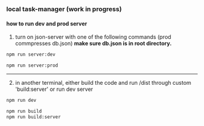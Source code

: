 ### local task-manager (work in progress)

#### how to run dev and prod server

1. turn on json-server with one of the following commands (prod commpresses db.json)
**make sure db.json is in root directory.**

```bash
npm run server:dev
```
```bash
npm run server:prod
```
---
2. in another terminal, either build the code and run /dist through custom 'build:server' or run dev server

```bash
npm run dev
```
```bash
npm run build
npm run build:server
```
